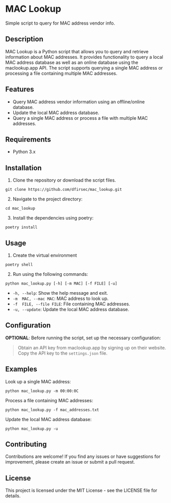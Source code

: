 # MAC Lookup

Simple script to query for MAC address vendor info.

## Description

MAC Lookup is a Python script that allows you to query and retrieve information about MAC addresses. It provides functionality to query a local MAC address database as well as an online database using the maclookup.app API. The script supports querying a single MAC address or processing a file containing multiple MAC addresses.

## Features

- Query MAC address vendor information using an offline/online database.
- Update the local MAC address database.
- Query a single MAC address or process a file with multiple MAC addresses.

## Requirements

- Python 3.x

## Installation

1. Clone the repository or download the script files.

```text
git clone https://github.com/dfirsec/mac_lookup.git
```

2. Navigate to the project directory:

```text
cd mac_lookup
```

3. Install the dependencies using poetry:

```text
poetry install
```

## Usage

1. Create the virtual environment

```text
poetry shell
```

2. Run using the following commands:
   
```text
python mac_lookup.py [-h] [-m MAC] [-f FILE] [-u]
```

- `-h, --help`: Show the help message and exit.
- `-m  MAC, --mac MAC`: MAC address to look up.
- `-f  FILE, --file FILE`: File containing MAC addresses.
- `-u, --update`: Update the local MAC address database.

## Configuration

**OPTIONAL**: Before running the script, set up the necessary configuration:

> Obtain an API key from maclookup.app by signing up on their website. Copy the API key to the `settings.json` file.

## Examples

Look up a single MAC address:

```text
python mac_lookup.py -m 00:00:0C
```

Process a file containing MAC addresses:

```text
python mac_lookup.py -f mac_addresses.txt
```

Update the local MAC address database:

```text
python mac_lookup.py -u
```

## Contributing

Contributions are welcome! If you find any issues or have suggestions for improvement, please create an issue or submit a pull request.

## License
This project is licensed under the MIT License - see the LICENSE file for details.
